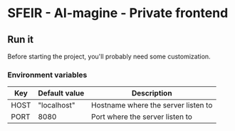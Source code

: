 # SFEIR - AI-magine - Private frontend

## Run it

Before starting the project, you'll probably need some customization.

### Environment variables

| Key  | Default value | Description                         |
| ---- | ------------- | ----------------------------------- |
| HOST | "localhost"   | Hostname where the server listen to |
| PORT | 8080          | Port where the server listen to     |

